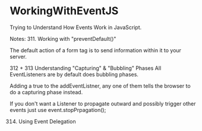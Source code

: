 # WorkingWithEventJS
Trying to Understand How Events Work in JavaScript.

Notes: 
311. Working with "preventDefault()"

The default action of a form tag is to send information within it to your server. 

312 + 313 Understanding "Capturing" & "Bubbling" Phases
All EventListeners are by default does bubbling phases. 

Adding a true to the addEventListner, any one of them tells the browser to do a capturing phase instead. 

If you don't want a Listener to propagate outward and possibly trigger other events just use event.stopPrpagation();

314. Using Event Delegation